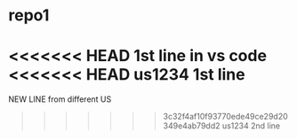 # repo1
<<<<<<< HEAD
1st line in vs code
<<<<<<< HEAD
us1234 1st line
=======
NEW LINE from different US
>>>>>>> 3c32f4af10f93770ede49ce29d20349e4ab79dd2
us1234 2nd line